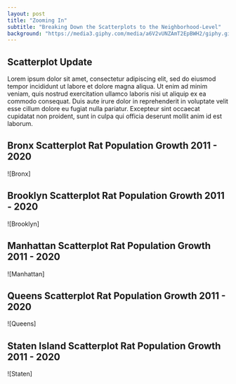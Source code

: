 ```yaml
---
layout: post
title: "Zooming In"
subtitle: "Breaking Down the Scatterplots to the Neighborhood-Level"
background: "https://media3.giphy.com/media/a6V2vUNZAmT2EpBWH2/giphy.gif?cid=ecf05e474id7flxd9fbcpcru8a2usk6cbv7zbvxqnobei48i&rid=giphy.gif&ct=g"
---
```


## Scatterplot Update

Lorem ipsum dolor sit amet, consectetur adipiscing elit, sed do eiusmod tempor incididunt ut labore et dolore magna aliqua. Ut enim ad minim veniam, quis nostrud exercitation ullamco laboris nisi ut aliquip ex ea commodo consequat. Duis aute irure dolor in reprehenderit in voluptate velit esse cillum dolore eu fugiat nulla pariatur. Excepteur sint occaecat cupidatat non proident, sunt in culpa qui officia deserunt mollit anim id est laborum.

## Bronx Scatterplot Rat Population Growth 2011 - 2020

![Bronx]

## Brooklyn Scatterplot Rat Population Growth 2011 - 2020

![Brooklyn]

## Manhattan Scatterplot Rat Population Growth 2011 - 2020

![Manhattan]

## Queens Scatterplot Rat Population Growth 2011 - 2020

![Queens]

## Staten Island Scatterplot Rat Population Growth 2011 - 2020

![Staten]
